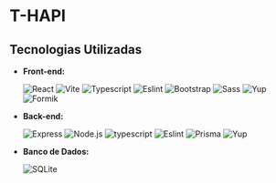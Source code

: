 # T-HAPI

## Tecnologias Utilizadas

- **Front-end:**
  
  ![React](https://img.shields.io/badge/React-ff2400.svg?style=for-the-badge&logo=react&logoColor=white)
  ![Vite](https://img.shields.io/badge/Vite-ff2400.svg?style=for-the-badge&logo=vite&logoColor=white)
  ![Typescript](https://img.shields.io/badge/TypeScript-ff2400.svg?style=for-the-badge&logo=TypeScript&logoColor=white)
  ![Eslint](https://img.shields.io/badge/ESLint-ff2400.svg?style=for-the-badge&logo=ESLint&logoColor=white)
  ![Bootstrap](https://img.shields.io/badge/Bootstrap-ff2400.svg?style=for-the-badge&logo=Bootstrap&logoColor=white)
  ![Sass](https://img.shields.io/badge/sass-ff2400.svg?style=for-the-badge&logo=sass&logoColor=white)
  ![Yup](https://img.shields.io/badge/yup-ff2400.svg?style=for-the-badge&logo=yup&logoColor=white)
  ![Formik](https://img.shields.io/badge/Formik-ff2400.svg?style=for-the-badge&logo=Formik&logoColor=white)

- **Back-end:**

  ![Express](https://img.shields.io/badge/express-ff2400.svg?style=for-the-badge&logo=express&logoColor=white)
  ![Node.js](https://img.shields.io/badge/node.js-ff2400.svg?style=for-the-badge&logo=nodedotjs&logoColor=white)
  ![typescript](https://img.shields.io/badge/TypeScript-ff2400.svg?style=for-the-badge&logo=TypeScript&logoColor=white)
  ![Eslint](https://img.shields.io/badge/ESLint-ff2400.svg?style=for-the-badge&logo=ESLint&logoColor=white)
  ![Prisma](https://img.shields.io/badge/prisma-ff2400.svg?style=for-the-badge&logo=prisma&logoColor=white)
  ![Yup](https://img.shields.io/badge/yup-ff2400.svg?style=for-the-badge&logo=yup&logoColor=white)
  
- **Banco de Dados:**

  ![SQLite](https://img.shields.io/badge/sqlite-ff2400.svg?style=for-the-badge&logo=sqlite&logoColor=white)
